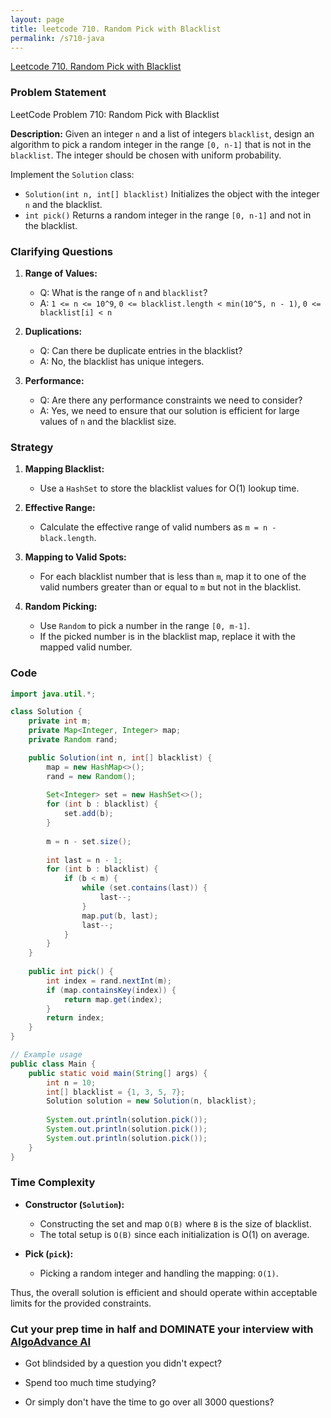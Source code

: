 ```yaml
---
layout: page
title: leetcode 710. Random Pick with Blacklist
permalink: /s710-java
---
```

[Leetcode 710. Random Pick with Blacklist](https://algoadvance.github.io/algoadvance/l710)
### Problem Statement

LeetCode Problem 710: Random Pick with Blacklist

**Description:**
Given an integer `n` and a list of integers `blacklist`, design an algorithm to pick a random integer in the range `[0, n-1]` that is not in the `blacklist`. The integer should be chosen with uniform probability.

Implement the `Solution` class:

- `Solution(int n, int[] blacklist)` Initializes the object with the integer `n` and the blacklist.
- `int pick()` Returns a random integer in the range `[0, n-1]` and not in the blacklist.

### Clarifying Questions

1. **Range of Values:**
   - Q: What is the range of `n` and `blacklist`?
   - A: `1 <= n <= 10^9`, `0 <= blacklist.length < min(10^5, n - 1)`, `0 <= blacklist[i] < n`

2. **Duplications:**
   - Q: Can there be duplicate entries in the blacklist?
   - A: No, the blacklist has unique integers.

3. **Performance:**
   - Q: Are there any performance constraints we need to consider?
   - A: Yes, we need to ensure that our solution is efficient for large values of `n` and the blacklist size.

### Strategy

1. **Mapping Blacklist:**
   - Use a `HashSet` to store the blacklist values for O(1) lookup time.

2. **Effective Range:**
   - Calculate the effective range of valid numbers as `m = n - black.length`.

3. **Mapping to Valid Spots:**
   - For each blacklist number that is less than `m`, map it to one of the valid numbers greater than or equal to `m` but not in the blacklist.

4. **Random Picking:**
   - Use `Random` to pick a number in the range `[0, m-1]`.
   - If the picked number is in the blacklist map, replace it with the mapped valid number.

### Code

```java
import java.util.*;

class Solution {
    private int m;
    private Map<Integer, Integer> map;
    private Random rand;

    public Solution(int n, int[] blacklist) {
        map = new HashMap<>();
        rand = new Random();
        
        Set<Integer> set = new HashSet<>();
        for (int b : blacklist) {
            set.add(b);
        }
        
        m = n - set.size();
        
        int last = n - 1;
        for (int b : blacklist) {
            if (b < m) {
                while (set.contains(last)) {
                    last--;
                }
                map.put(b, last);
                last--;
            }
        }
    }
    
    public int pick() {
        int index = rand.nextInt(m);
        if (map.containsKey(index)) {
            return map.get(index);
        }
        return index;
    }
}

// Example usage
public class Main {
    public static void main(String[] args) {
        int n = 10;
        int[] blacklist = {1, 3, 5, 7};
        Solution solution = new Solution(n, blacklist);
        
        System.out.println(solution.pick());
        System.out.println(solution.pick());
        System.out.println(solution.pick());
    }
}
```

### Time Complexity

- **Constructor (`Solution`):**
  - Constructing the set and map `O(B)` where `B` is the size of blacklist.
  - The total setup is `O(B)` since each initialization is O(1) on average.
  
- **Pick (`pick`):**
  - Picking a random integer and handling the mapping: `O(1)`.
  
Thus, the overall solution is efficient and should operate within acceptable limits for the provided constraints.


### Cut your prep time in half and DOMINATE your interview with [AlgoAdvance AI](https://algoAdvance.com)

- Got blindsided by a question you didn't expect?

- Spend too much time studying?

- Or simply don't have the time to go over all 3000 questions?

